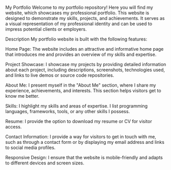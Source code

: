 My Portfolio
Welcome to my portfolio repository! Here you will find my website, which showcases my professional portfolio. This website is designed to demonstrate my skills, projects, and achievements. It serves as a visual representation of my professional identity and can be used to impress potential clients or employers.

Description
My portfolio website is built with the following features:

Home Page: The website includes an attractive and informative home page that introduces me and provides an overview of my skills and expertise.

Project Showcase: I showcase my projects by providing detailed information about each project, including descriptions, screenshots, technologies used, and links to live demos or source code repositories.

About Me: I present myself in the "About Me" section, where I share my experience, achievements, and interests. This section helps visitors get to know me better.

Skills: I highlight my skills and areas of expertise. I list programming languages, frameworks, tools, or any other skills I possess.

Resume: I provide the option to download my resume or CV for visitor access.

Contact Information: I provide a way for visitors to get in touch with me, such as through a contact form or by displaying my email address and links to social media profiles.

Responsive Design: I ensure that the website is mobile-friendly and adapts to different devices and screen sizes.
